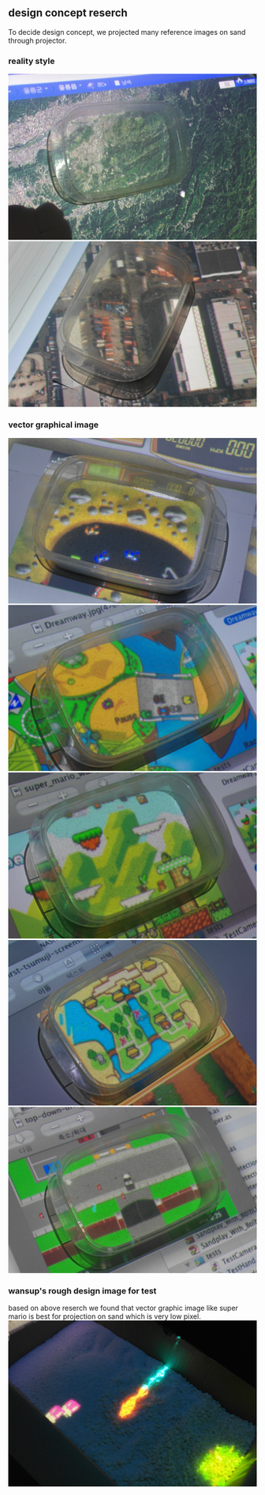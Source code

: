 ## design concept reserch
To decide design concept, we projected many reference images on sand through projector.

### reality style
![image](../project_images/post/06/SAM_2720.JPG?raw=true "image")
![image](../project_images/post/06/SAM_2728.JPG?raw=true "image")

### vector graphical image
![image](../project_images/post/06/SAM_2730.JPG?raw=true "image")
![image](../project_images/post/06/SAM_2733.JPG?raw=true "image")
![image](../project_images/post/06/SAM_2734.JPG?raw=true "image")
![image](../project_images/post/06/SAM_2735.JPG?raw=true "image")
![image](../project_images/post/06/SAM_2736.JPG?raw=true "image")

### wansup's rough design image for test
based on above reserch we found that vector graphic image like super mario is best for projection on sand which is very low pixel.
![image](../project_images/post/06/SAM_2792.JPG?raw=true "image")